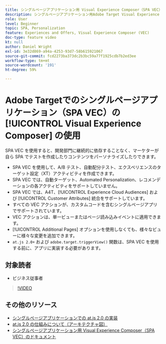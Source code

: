 ```yaml
---
title: シングルページアプリケーション用 Visual Experience Composer（SPA VEC）の使用方法
description: シングルページアプリケーション用Adobe Target Visual Experience Composer （SPA VEC）について説明します。 SPA VEC を使用してアクティビティを作成する方法について説明します。
role: User
level: Beginner
topic: SPA, Personalization
feature: Experiences and Offers, Visual Experience Composer (VEC)
doc-type: feature video
kt: null
author: Daniel Wright
exl-id: 3e32d869-a94a-4253-93d7-58b615921067
source-git-commit: fcd2273ba373dc2b3bc59a77f1925cdb7b2ed3ee
workflow-type: tm+mt
source-wordcount: '191'
ht-degree: 59%

---
```


# Adobe Targetでのシングルページアプリケーション（SPA VEC）の [!UICONTROL Visual Experience Composer] の使用

SPA VEC を使用すると、開発部門に継続的に依存することなく、マーケターが自ら SPA でテストを作成したりコンテンツをパーソナライズしたりできます。

* SPA VEC を使用して、A/B テスト、自動配分テスト、エクスペリエンスのターゲット設定（XT）アクティビティを作成できます。
* SPA VEC では、自動ターゲット、Automated Personalization、レコメンデーションの各アクティビティをサポートしていません。
* SPA VEC では、A4T、[!UICONTROL Experience Cloud Audiences] および [!UICONTROL Customer Attributes] 統合をサポートしています。
* すべての VEC アクションが、カスタムコードを含むシングルページアプリでサポートされています。
* VEC アクションは、単一ビューまたはページ読み込みイベントに適用できます。
* [!UICONTROL Additional Pages] オプションを使用しなくても、様々なビューに様々な変更を追加できます。
* `at.js 2.0+` および `adobe.target.triggerView()` 関数は、SPA VEC を使用する前に、アプリに実装する必要があります。

## 対象読者

* ビジネス従事者

>[!VIDEO](https://video.tv.adobe.com/v/26249?quality=12)


## その他のリソース

* [シングルページアプリケーションでの at.js 2.0 の実装](../implementation/implement-atjs-20-in-a-single-page-application.md)
* [at.js 2.0 の仕組みについて（アーキテクチャ図）](../implementation/understanding-how-atjs-20-works.md)
* [シングルページアプリケーション用 Visual Experience Composer（SPA VEC）のドキュメント](https://experienceleague.adobe.com/docs/target/using/experiences/spa-visual-experience-composer.html?lang=ja)
